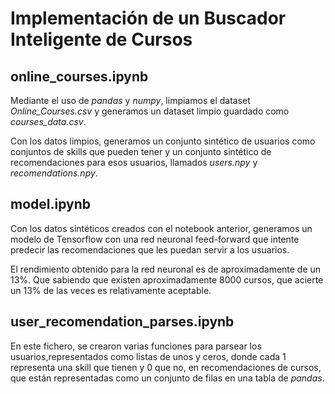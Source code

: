 # Implementación de un Buscador Inteligente de Cursos

## online_courses.ipynb

Mediante el uso de *pandas* y *numpy*, limpiamos el dataset *Online_Courses.csv* y generamos un dataset limpio guardado como *courses_data.csv*.

Con los datos limpios, generamos un conjunto sintético de usuarios como conjuntos de skills que pueden tener y un conjunto sintético de recomendaciones para esos usuarios, llamados *users.npy* y *recomendations.npy*.

## model.ipynb

Con los datos sintéticos creados con el notebook anterior, generamos un modelo de Tensorflow con una red neuronal feed-forward que intente predecir las recomendaciones que les puedan servir a los usuarios.

El rendimiento obtenido para la red neuronal es de aproximadamente de un 13%. Que sabiendo que existen aproximadamente 8000 cursos, que acierte un 13% de las veces es relativamente aceptable.

## user_recomendation_parses.ipynb

En este fichero, se crearon varias funciones para parsear los usuarios,representados como listas de unos y ceros, donde cada 1 representa una skill que tienen y 0 que no, en recomendaciones de cursos, que están representadas como un conjunto de filas en una tabla de *pandas*.
